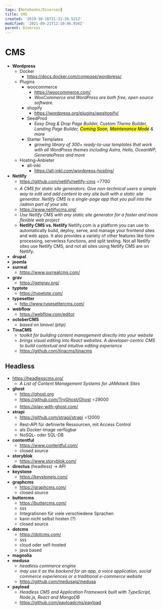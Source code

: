```yaml
---
tags: [Notebooks/Diverses]
title: CMS
created: '2019-10-16T21:31:28.521Z'
modified: '2021-09-21T12:10:06.934Z'
parent: Diverses
---
```


# CMS
- **Wordpress**
  - Docker
    - <https://docs.docker.com/compose/wordpress/>
  - Plugins
    - woocommerce
      - <https://woocommerce.com/>
      - *WooCommerce and WordPress are both free, open source software.*
    - shopify
      - <https://wordpress.org/plugins/wpshopify/>
    - SeedProd
      - *Easy Drag & Drop Page Builder, Custom Theme Builder, Landing Page Builder, <mark>Coming Soon</mark>, <mark>Maintenance Mode</mark> & more*
    - Starter Templates
      - *growing library of 300+ ready-to-use templates that work with all WordPress themes including Astra, Hello, OceanWP, GeneratePress and more* 
  - Hosting-Anbieter
    - all-inkl
      - <https://all-inkl.com/wordpress-hosting/>
- **Netlify**
  - <https://github.com/netlify/netlify-cms> ⭐7700
  - *A CMS for static site generators. Give non-technical users a simple way to edit and add content to any site built with a static site generator. Netlify CMS is a single-page app that you pull into the /admin part of your site.*
  - <https://www.netlifycms.org/>
  - *Use Netlify CMS with any static site generator for a faster and more flexible web project*
  - **Netlify CMS vs. Netlify**
    Netlify.com is a platform you can use to automatically build, deploy, serve, and manage your frontend sites and web apps. It also provides a variety of other features like form processing, serverless functions, and split testing. Not all Netlify sites use Netlify CMS, and not all sites using Netlify CMS are on Netlify.
- **drupal**
- **joomla**
- **surreal**
  - <https://www.surrealcms.com/>
- **grav**
  - <https://getgrav.org/>
- **typtote**
  - <https://typetote.com/>
- **typesetter**
  - <http://www.typesettercms.com/>
- **webflow**
  - <https://webflow.com/editor>
- **octoberCMS**
  - *based on laravel (php)*
- **TinaCMS**
  - *toolkit for building content management directly into your website*
  - *brings visual editing into React websites. A developer-centric CMS to build contextual and intuitive editing experience*
  - <https://github.com/tinacms/tinacms>


## Headless
- <https://headlesscms.org/>
  - *A List of Content Management Systems for JAMstack Sites*
- **ghost**
  - <https://ghost.org>
  - <https://github.com/TryGhost/Ghost> ⭐29000
  - <https://play-with-ghost.com/>
- **strapi**
  - <https://github.com/strapi/strapi> ⭐12000
  - Rest-API für definierte Ressourcen, mit Access Control
  - als Docker-Image verfügbar
  - NoSQL- oder SQL-DB
- **contentful**
  - <https://www.contentful.com/>
  - closed source
- **storyblok**
  - <https://www.storyblok.com/>
- **directus** (headless) → API
- **keystone**
  - <https://keystonejs.com/>
- **graphcms**
  - <https://graphcms.com/>
  - closed source
- **buttercms**
  - <https://buttercms.com/>
  - `$$$`
  - Integrationen für viele verschiedene Sprachen
  - kann nicht selbst hosten (?)
  - closed source
- **dotcms**
  - <https://dotcms.com/>
  - `$$$`
  - cloud oder self-hosted
  - java based
- **magnolia**
- **medusa**
  - *headless commerce engine*
  - *may use it as the backend for an app, a voice application, social commerce experiences or a traditional e-commerce website*
  - <https://github.com/medusajs/medusa>
- **payload**
  - *Headless CMS and Application Framework built with TypeScript, Node.js, React and MongoDB* 
  - <https://github.com/payloadcms/payload> 
